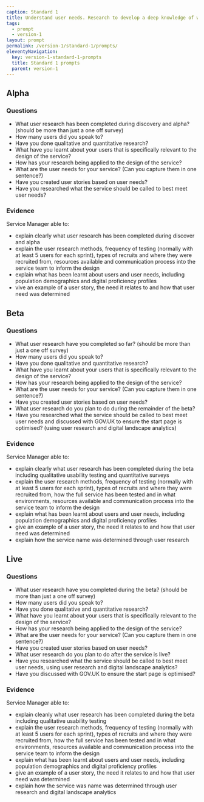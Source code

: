 ```yaml
---
caption: Standard 1
title: Understand user needs. Research to develop a deep knowledge of who the service users are and what that means for digital and assisted digital service design.
tags:
  - prompt
  - version-1
layout: prompt
permalink: /version-1/standard-1/prompts/
eleventyNavigation:
  key: version-1-standard-1-prompts
  title: Standard 1 prompts
  parent: version-1
---
```


## Alpha

### Questions

- What user research has been completed during discovery and alpha? (should be more than just a one off survey)
- How many users did you speak to?
- Have you done qualitative and quantitative research?
- What have you learnt about your users that is specifically relevant to the design of the service?
- How has your research being applied to the design of the service?
- What are the user needs for your service? (Can you capture them in one sentence?)
- Have you created user stories based on user needs?
- Have you researched what the service should be called to best meet user needs?

### Evidence

Service Manager able to:

- explain clearly what user research has been completed during discover and alpha
- explain the user research methods, frequency of testing (normally with at least 5 users for each sprint), types of recruits and where they were recruited from, resources available and communication process into the service team to inform the design
- explain what has been learnt about users and user needs, including population demographics and digital proficiency profiles
- vive an example of a user story, the need it relates to and how that user need was determined

## Beta

### Questions

- What user research have you completed so far? (should be more than just a one off survey)
- How many users did you speak to?
- Have you done qualitative and quantitative research?
- What have you learnt about your users that is specifically relevant to the design of the service?
- How has your research being applied to the design of the service?
- What are the user needs for your service? (Can you capture them in one sentence?)
- Have you created user stories based on user needs?
- What user research do you plan to do during the remainder of the beta?
- Have you researched what the service should be called to best meet user needs and discussed with GOV.UK to ensure the start page is optimised? (using user research and digital landscape analytics)

### Evidence

Service Manager able to:

- explain clearly what user research has been completed during the beta including qualitative usability testing and quantitative surveys
- explain the user research methods, frequency of testing (normally with at least 5 users for each sprint), types of recruits and where they were recruited from, how the full service has been tested and in what environments, resources available and communication process into the service team to inform the design
- explain what has been learnt about users and user needs, including population demographics and digital proficiency profiles
- give an example of a user story, the need it relates to and how that user need was determined
- explain how the service name was determined through user research

## Live

### Questions

- What user research have you completed during the beta? (should be more than just a one off survey)
- How many users did you speak to?
- Have you done qualitative and quantitative research?
- What have you learnt about your users that is specifically relevant to the design of the service?
- How has your research being applied to the design of the service?
- What are the user needs for your service? (Can you capture them in one sentence?)
- Have you created user stories based on user needs?
- What user research do you plan to do after the service is live?
- Have you researched what the service should be called to best meet user needs, using user research and digital landscape analytics?
- Have you discussed with GOV.UK to ensure the start page is optimised?

### Evidence

Service Manager able to:

- explain cleanly what user research has been completed during the beta including qualitative usability testing
- explain the user research methods, frequency of testing (normally with at least 5 users for each sprint), types of recruits and where they were recruited from, how the full service has been tested and in what environments, resources available and communication process into the service team to inform the design
- explain what has been learnt about users and user needs, including population demographics and digital proficiency profiles
- give an example of a user story, the need it relates to and how that user need was determined
- explain how the service was name was determined through user research and digital landscape analytics
